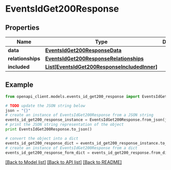 # EventsIdGet200Response


## Properties
Name | Type | Description | Notes
------------ | ------------- | ------------- | -------------
**data** | [**EventsIdGet200ResponseData**](EventsIdGet200ResponseData.md) |  | [optional] 
**relationships** | [**EventsIdGet200ResponseRelationships**](EventsIdGet200ResponseRelationships.md) |  | [optional] 
**included** | [**List[EventsIdGet200ResponseIncludedInner]**](EventsIdGet200ResponseIncludedInner.md) |  | [optional] 

## Example

```python
from openapi_client.models.events_id_get200_response import EventsIdGet200Response

# TODO update the JSON string below
json = "{}"
# create an instance of EventsIdGet200Response from a JSON string
events_id_get200_response_instance = EventsIdGet200Response.from_json(json)
# print the JSON string representation of the object
print EventsIdGet200Response.to_json()

# convert the object into a dict
events_id_get200_response_dict = events_id_get200_response_instance.to_dict()
# create an instance of EventsIdGet200Response from a dict
events_id_get200_response_form_dict = events_id_get200_response.from_dict(events_id_get200_response_dict)
```
[[Back to Model list]](../README.md#documentation-for-models) [[Back to API list]](../README.md#documentation-for-api-endpoints) [[Back to README]](../README.md)


